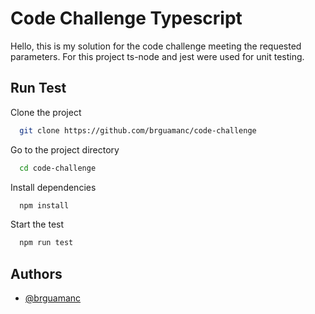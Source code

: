 
# Code Challenge Typescript

Hello, this is my solution for the code challenge meeting the requested parameters.
For this project ts-node and jest were used for unit testing.


## Run Test

Clone the project

```bash
  git clone https://github.com/brguamanc/code-challenge
```

Go to the project directory

```bash
  cd code-challenge
```

Install dependencies

```bash
  npm install
```

Start the test

```bash
  npm run test
```


## Authors

- [@brguamanc](https://github.com/brguamanc)


